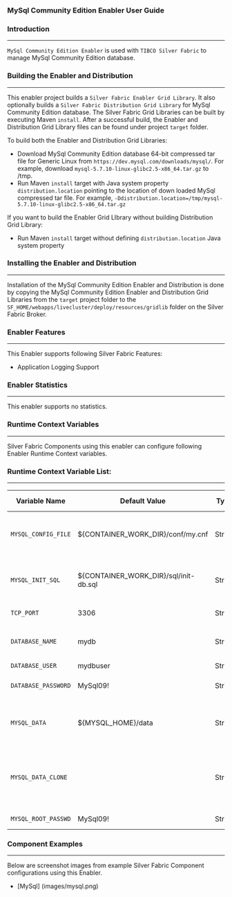 ### MySql Community Edition Enabler User Guide

### Introduction
--------------------------------------
`MySql Community Edition Enabler` is used with `TIBCO Silver Fabric` to manage MySql Community Edition database. 

### Building the Enabler and Distribution
---------------------------------------------------
This enabler project builds a `Silver Fabric Enabler Grid Library`. It also optionally builds a `Silver Fabric Distribution Grid Library` for MySql Community Edition database. 
The Silver Fabric Grid Libraries can be built by executing Maven `install`. After a successful build, the Enabler and Distribution Grid Library files can be found under project `target` folder. 

To build both the Enabler and Distribution Grid Libraries:

* Download MySql Community Edition database 64-bit compressed tar file for Generic Linux from `https://dev.mysql.com/downloads/mysql/`. For example,  download `mysql-5.7.10-linux-glibc2.5-x86_64.tar.gz` to /tmp.
* Run Maven `install` target with Java system property `distribution.location` pointing to the location of down loaded MySql compressed tar file. For example, `-Ddistribution.location=/tmp/mysql-5.7.10-linux-glibc2.5-x86_64.tar.gz`

If you want to build the Enabler Grid LIbrary without building Distribution Grid Library:

* Run Maven `install` target without defining `distribution.location` Java system property

### Installing the Enabler and Distribution
----------------------------------------------------
Installation of the MySql Community Edition Enabler and Distribution is done by copying the MySql Community Edition Enabler and Distribution Grid Libraries from the `target` project folder to the `SF_HOME/webapps/livecluster/deploy/resources/gridlib` folder on the Silver Fabric Broker. 

### Enabler Features
-------------------------------------------
This Enabler supports following Silver Fabric Features:

* Application Logging Support

### Enabler Statistics
-------------------------------------
This enabler supports no statistics.

### Runtime Context Variables
---------------------------------------
Silver Fabric Components using this enabler can configure following Enabler Runtime Context variables. 

### Runtime Context Variable List:
------------------------------------------

|Variable Name|Default Value|Type|Description|Export|Auto Increment|
|---|---|---|---|---|---|
|`MYSQL_CONFIG_FILE`|${CONTAINER_WORK_DIR}/conf/my.cnf| String| MySQL config file. A default config file is included in the enabler.|false|None|
|`MYSQL_INIT_SQL`|${CONTAINER_WORK_DIR}/sql/init-db.sql|String|MySQl init  SQL script. A default script is included to secure the database.|false|None|
|`TCP_PORT`|3306|String|Database TCP listen port|false|Numeric|
|`DATABASE_NAME`|mydb|String|Database name. This database is created by enabler.|false|None|
|`DATABASE_USER`|mydbuser|String|Database user.|false|None|
|`DATABASE_PASSWORD`|MySql09!|String|Database password for DATABASE_USER.|false|None|
|`MYSQL_DATA`|${MYSQL_HOME}/data|String|MySql database data directory. Default data directory is ephemeral.|false|None|
|`MYSQL_DATA_CLONE`||String|MySQL data clone. This data directory is cloned by enabler to initialize MYSQL_DATA if it is empty.|false|None|
|`MYSQL_ROOT_PASSWD`|MySql09!|String|MySql root password|false|None|

### Component Examples
------------------------
Below are screenshot images from example Silver Fabric Component configurations using this Enabler. 
* [MySql] (images/mysql.png)